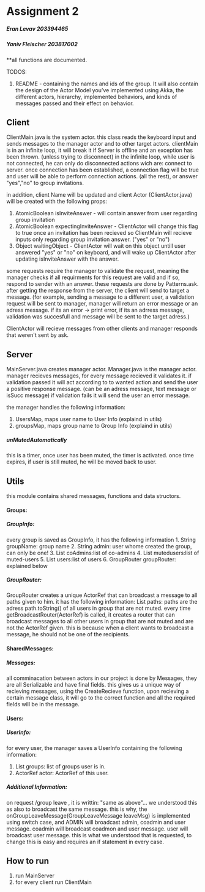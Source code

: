 Assignment 2
=========================

##### Eran Levav 203394465
##### Yaniv Fleischer 203817002


**all functions are documented.

TODOS:
1. README - containing the names and ids of the group.
It will also contain the design of the Actor Model you’ve implemented using Akka,
the different actors, hierarchy, implemented behaviors,
and kinds of messages passed and their effect on behavior.



## Client
ClientMain.java is the system actor.
this class reads the keyboard input and sends messages to the manager actor and to other 
target actors.
clientMain is in an infinite loop, it will break it if Server is offline and an exception has been thrown. (unless trying to disconnect)
in the infinite loop, while user is not connected, he can only do disconnected actions wich are:
connect to server.
once connection has been established, a connection flag will be true and user will be able to perform connection actions. (all the rest), or answer "yes","no" to group invitations.

in addition, client Name will be updated and client Actor (ClientActor.java) will be created with the following props:
1. AtomicBoolean isInviteAnswer - will contain answer from user regarding group invitation
2. AtomicBoolean expectingInviteAnswer - ClientActor will change this flag to true once an invitation has been recieved so ClientMain will recieve inputs only regarding group invitation answer. ("yes" or "no")
3. Object waitingObject - ClientActor will wait on this object untill user answered "yes" or "no" on keyboard, and will wake up ClientActor after updating isInviteAnswer with  the answer.

some requests require the manager to validate the request,
meaning the manager checks if all requirments for this request are valid and if so, 
respond to sender with an answer.
these requests are done by Patterns.ask. after getting the response from the server, 
the client will send to target a message.
(for example, sending a message to a different user, a validation request will be sent to manager, manager will return an error message or an adress message. if its an error -> print error, if its an adrress message, validation was succesfull and message will be sent to the target adress.)

ClientActor will recieve messages from other clients and manager responds that weren't sent by ask.


## Server
MainServer.java creates manager actor.
Manager.java is the manager actor.
manager recieves messages, for every message recieved it validates it.
if validation passed it will act according to to wanted action and send the user a positive response message. (can be an adress message, text message or isSucc message)
if validation fails it will send the user an error message.

the manager handles the following information:
1. UsersMap, maps user name to User Info (explaind in utils)
2. groupsMap, maps group name to Group Info (explaind in utils)

##### unMutedAutomatically
this is a timer, once user has been muted, the timer is activated.
once time expires, if user is still muted, he will be moved back to user.

## Utils
this module contains shared messages, functions and data structors.
#### Groups: 
##### GroupInfo: 
every group is saved as GroupInfo, it has the following information
    1. String groupName: group name
    2. String admin: user whome created the group, can only be one!
    3. List<String> coAdmins:list of co-admins
    4. List<String> mutedusers:list of muted-users
    5. List<String> users:list of users
    6. GroupRouter groupRouter: explained below
  
##### GroupRouter:
GroupRouter creates a unique ActorRef that can broadcast a message to all paths given to him.
it has the following information:
List<String> paths: paths are the adress path.toString() of all users in group that are not muted.
every time getBroadcastRouter(ActorRef) is called, it creates a router that can broadcast messages to all other users in group that are not muted and are not the ActorRef given.
this is because when a client wants to broadcast a message, he should not be one of the recipients.
  
  
#### SharedMessages:
##### Messages:
all comminacation between actors in our project is done by Messages,
they are all Serializable and have final fields. this gives us a unique way of recieving messages,
using the CreateRecieve function, upon recieving a certain message class, it will go to the correct function and all the required fields will be in the message.

#### Users:
##### UserInfo:
for every user, the manager saves a UserInfo containing the following information:
1.  List<String> groups: list of groups user is in.
2.  ActorRef actor: ActorRef of this user.

##### Additional Information:
 on request /group leave <groupname>, it is writtin: "same as above"...
we understood this as also to broadcast the same message.
this is why, the onGroupLeaveMessage(GroupLeaveMessage leaveMsg) is implemented using switch case, and ADMIN will broadcast admin, coadmin and user message. coadmin will broadcast coadmon and user message. user will broadcast user message.
this is what we understood that is requested, to change this is easy and requires an if statement in every case.

## How to run

1. run MainServer
2. for every client run ClientMain


